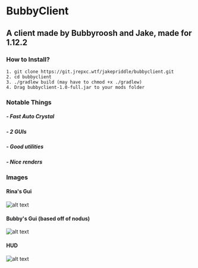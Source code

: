 # BubbyClient

## A client made by Bubbyroosh and Jake, made for 1.12.2

### How to Install?
```1. git clone https://git.jrepxc.wtf/jakepriddle/bubbyclient.git``` \
```2. cd bubbyclient``` \
```3. ./gradlew build (may have to chmod +x ./gradlew)``` \
```4. Drag bubbyclient-1.0-full.jar to your mods folder``` 

### Notable Things

##### - Fast Auto Crystal
##### - 2 GUIs
##### - Good utilities
##### - Nice renders

### Images 

#### Rina's Gui

![alt text](https://jrepxc.wtf/assets/img/rinagui.png)

#### Bubby's Gui (based off of nodus)

![alt text](https://jrepxc.wtf/assets/img/nodus.png)

#### HUD

![alt text](https://jrepxc.wtf/assets/img/hud.png)